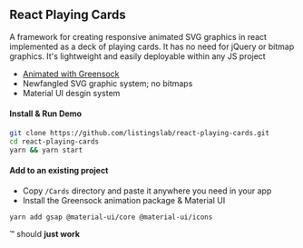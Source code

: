 
## React Playing Cards

A framework for creating responsive animated SVG graphics in react implemented as a deck of playing cards. It has no need for jQuery or bitmap graphics. It's lightweight and easily deployable within any JS project

- [Animated with Greensock](./animation/README.md)
- Newfangled SVG graphic system; no bitmaps
- Material UI desgin system

#### Install & Run Demo

```bash
git clone https://github.com/listingslab/react-playing-cards.git
cd react-playing-cards
yarn && yarn start
```

#### Add to an existing project

- Copy `/Cards` directory and paste it anywhere you need in your app
- Install the Greensock animation package & Material UI

```yarn add gsap @material-ui/core @material-ui/icons```


&trade; should __just work__ 
